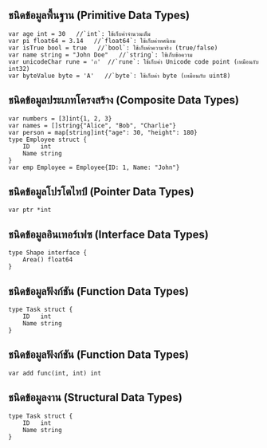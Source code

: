 ## ชนิดข้อมูลพื้นฐาน (Primitive Data Types)
```
var age int = 30   //`int`: ใช้เก็บค่าจำนวนเต็ม
var pi float64 = 3.14   //`float64`: ใช้เก็บค่าทศนิยม
var isTrue bool = true   //`bool`: ใช้เก็บค่าความจริง (true/false)
var name string = "John Doe"   //`string`: ใช้เก็บข้อความ
var unicodeChar rune = 'ก'  //`rune`: ใช้เก็บค่า Unicode code point (เหมือนกับ int32)
var byteValue byte = 'A'   //`byte`: ใช้เก็บค่า byte (เหมือนกับ uint8)
```
## ชนิดข้อมูลประเภทโครงสร้าง (Composite Data Types)
```
var numbers = [3]int{1, 2, 3}
var names = []string{"Alice", "Bob", "Charlie"}
var person = map[string]int{"age": 30, "height": 180}
type Employee struct {
    ID   int
    Name string
}
var emp Employee = Employee{ID: 1, Name: "John"}

```
## ชนิดข้อมูลโปรโตไทป์ (Pointer Data Types)
```
var ptr *int
```
## ชนิดข้อมูลอินเทอร์เฟซ (Interface Data Types)
```
type Shape interface {
    Area() float64
}
```
## ชนิดข้อมูลฟังก์ชัน (Function Data Types)
```
type Task struct {
    ID   int
    Name string
}
```
## ชนิดข้อมูลฟังก์ชัน (Function Data Types)
```
var add func(int, int) int
```
## ชนิดข้อมูลงาน (Structural Data Types)
```
type Task struct {
    ID   int
    Name string
}
```